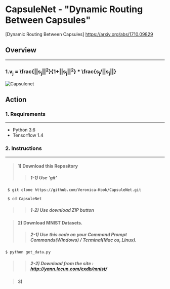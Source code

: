 # CapsuleNet - "Dynamic Routing Between Capsules"
[Dynamic Routing Between Capsules] https://arxiv.org/abs/1710.09829


## Overview
---
### 1.v<sub>j</sub> = \frac{||s<sub>j</sub>||<sup>2</sup>}{1+||s<sub>j</sub>||<sup>2</sup>} * \frac{s<sub>j</sub>/||s<sub>j</sub>||}

![Capsulenet](https://bigsnarf.files.wordpress.com/2017/11/capsnet.png?w=630)


## Action
### 1. Requirements
---
* Python 3.6
* Tensorflow 1.4


### 2. Instructions
---
> #### 1) Download this Repository
>> ##### 1-1) Use 'git'
~~~
 $ git clone https://github.com/Veronica-Kook/CapsuleNet.git

 $ cd CapsuleNet
~~~
>> ##### 1-2) Use download ZIP button


> #### 2) Download MNIST Datasets.
>> ##### 2-1) Use this code on your Command Prompt Commands(Windows) / Terminal(Mac os, Linux).
~~~
$ python get_data.py
~~~
>> ##### 2-2) Download from the site : http://yann.lecun.com/exdb/mnist/


> #### 3)
